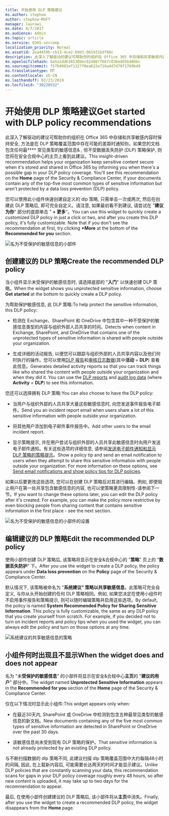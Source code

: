 ```yaml
---
title: 开始使用 DLP 策略建议
ms.author: stephow
author: stephow-MSFT
manager: laurawi
ms.date: 8/7/2017
ms.audience: Admin
ms.topic: article
ms.service: O365-seccomp
localization_priority: Normal
ms.assetid: 2ea4459b-cb13-4ce2-b9d1-0619316df88c
description: 此深入了解驱动的建议可帮助你的组织在 Office 365 中存储和共享敏感内容时保持安全, 方法是在 DLP 策略覆盖范围中存在可能的差距时通知你。如果您的文档包含任何最常用的五种类型&amp;的敏感信息, 但不受 DLP 策略保护, 您将在安全合规中心的主页上看到此建议。
ms.openlocfilehash: ba5a1dd6165309ec024087f6b7c036edd5b480bc
ms.sourcegitcommit: f57b4001ef1327f0ea622e716a4d7d78f1769b49
ms.translationtype: MT
ms.contentlocale: zh-CN
ms.lasthandoff: 02/23/2019
ms.locfileid: "30220532"
---
```

# <a name="get-started-with-dlp-policy-recommendations"></a><span data-ttu-id="0f380-104">开始使用 DLP 策略建议</span><span class="sxs-lookup"><span data-stu-id="0f380-104">Get started with DLP policy recommendations</span></span>

<span data-ttu-id="0f380-p102">此深入了解驱动的建议可帮助你的组织在 Office 365 中存储和共享敏感内容时保持安全, 方法是在 DLP 策略覆盖范围中存在可能的差距时通知你。如果您的文档包含任何最\*\*\*\* 常见类型的敏感信息&amp; , 但不受数据丢失防护 (DLP) 策略保护, 则您将在安全合规中心的主页上看到此建议。</span><span class="sxs-lookup"><span data-stu-id="0f380-p102">This insight-driven recommendation helps your organization keep sensitive content secure when it's stored and shared in Office 365 by informing you when there's a possible gap in your DLP policy coverage. You'll see this recommendation on the **Home** page of the Security &amp; Compliance Center, if your documents contain any of the top-five most common types of sensitive information but aren't protected by a data loss prevention (DLP) policy.</span></span> 
  
<span data-ttu-id="0f380-p103">您可以使用此小组件快速创建自定义的 dlp 策略, 只需单击一次或两次, 然后在创建此 DLP 策略后, 即可完全自定义。请注意, 如果最初看不到建议, 请尝试在 "**建议为你**" 部分的底部单击 " **+ 更多**"。</span><span class="sxs-lookup"><span data-stu-id="0f380-p103">You can use this widget to quickly create a customized DLP policy in just a click or two, and after you create this DLP policy, it's fully customizable. Note that if you don't see the recommendation at first, try clicking **+More** at the bottom of the **Recommended for you** section.</span></span> 
  
![名为不受保护的敏感信息的小部件](media/91bc04d2-6eff-4294-8b73-b2d56d26ffc4.png)
  
## <a name="create-the-recommended-dlp-policy"></a><span data-ttu-id="0f380-110">创建建议的 DLP 策略</span><span class="sxs-lookup"><span data-stu-id="0f380-110">Create the recommended DLP policy</span></span>

<span data-ttu-id="0f380-111">当小组件显示未受保护的敏感信息时, 请选择底部的 "**入门**" 以快速创建 DLP 策略。</span><span class="sxs-lookup"><span data-stu-id="0f380-111">When the widget shows you unprotected sensitive information, choose **Get started** at the bottom to quickly create a DLP policy.</span></span> 
  
<span data-ttu-id="0f380-112">为帮助保护敏感信息, 此 DLP 策略:</span><span class="sxs-lookup"><span data-stu-id="0f380-112">To help protect the sensitive information, this DLP policy:</span></span>
  
- <span data-ttu-id="0f380-113">检测在 Exchange、SharePoint 和 OneDrive 中包含其中一种不受保护的敏感信息类型的内容与组织外部人员共享的时间。</span><span class="sxs-lookup"><span data-stu-id="0f380-113">Detects when content in Exchange, SharePoint, and OneDrive that contains one of the unprotected types of sensitive information is shared with people outside your organization.</span></span>
    
- <span data-ttu-id="0f380-p104">生成详细的活动报告, 以便您可以跟踪与组织外部的人员共享内容以及他们何时执行的操作。您可以使用[DLP 报告](view-the-dlp-reports.md)和[审核日志数据](search-the-audit-log-in-security-and-compliance.md)(其中**活动** = **DLP**) 查看此信息。</span><span class="sxs-lookup"><span data-stu-id="0f380-p104">Generates detailed activity reports so that you can track things like who shared the content with people outside your organization and when they did it. You can use the [DLP reports](view-the-dlp-reports.md) and [audit log data](search-the-audit-log-in-security-and-compliance.md) (where **Activity** = **DLP**) to see this information.</span></span>
    
<span data-ttu-id="0f380-116">您还可以选择拥有 DLP 策略:</span><span class="sxs-lookup"><span data-stu-id="0f380-116">You can also choose to have the DLP policy:</span></span>
  
- <span data-ttu-id="0f380-117">当用户与组织外部的人员共享大量这些敏感信息时, 向您发送事件报告电子邮件。</span><span class="sxs-lookup"><span data-stu-id="0f380-117">Send you an incident report email when users share a lot of this sensitive information with people outside your organization.</span></span>
    
- <span data-ttu-id="0f380-118">将其他用户添加到电子邮件事件报告中。</span><span class="sxs-lookup"><span data-stu-id="0f380-118">Add other users to the email incident report.</span></span>
    
- <span data-ttu-id="0f380-p105">显示策略提示, 并在用户尝试与组织外部的人员共享此敏感信息时向用户发送电子邮件通知。有关这些选项的详细信息, 请参阅[发送电子邮件通知和显示 DLP 策略的策略提示](use-notifications-and-policy-tips.md)。</span><span class="sxs-lookup"><span data-stu-id="0f380-p105">Show a policy tip and send an email notification to users when they attempt to share this sensitive information with people outside your organization. For more information on these options, see [Send email notifications and show policy tips for DLP policies](use-notifications-and-policy-tips.md).</span></span>
    
<span data-ttu-id="0f380-p106">如果以后要更改这些选项, 您可以在创建 DLP 策略后对其进行编辑。例如, 即使阻止用户在第一处共享包含敏感信息的内容, 也可以使策略更具限制性-请参阅下一节。</span><span class="sxs-lookup"><span data-stu-id="0f380-p106">If you want to change these options later, you can edit the DLP policy after it's created. For example, you can make the policy more restrictive by even blocking people from sharing content that contains sensitive information in the first place - see the next section.</span></span>
  
![名为不受保护的敏感信息的小部件的设置](media/b6106cbd-1bed-4582-aaef-b678de470c9b.png)
  
## <a name="edit-the-recommended-dlp-policy"></a><span data-ttu-id="0f380-124">编辑建议的 DLP 策略</span><span class="sxs-lookup"><span data-stu-id="0f380-124">Edit the recommended DLP policy</span></span>

<span data-ttu-id="0f380-125">使用小部件创建 DLP 策略后, 该策略将显示在安全&amp;合规中心的 "**策略**" 页上的 "**数据丢失防护**" 下。</span><span class="sxs-lookup"><span data-stu-id="0f380-125">After you use the widget to create a DLP policy, the policy appears under **Data loss prevention** on the **Policy** page of the Security &amp; Compliance Center.</span></span> 
  
<span data-ttu-id="0f380-p107">默认情况下, 该策略被命名为 "**系统建议" 策略以共享敏感信息**。此策略可完全自定义, 与你从头开始创建的任何 DLP 策略相同。例如, 如果您决定在使用小组件时不启用事件报告和策略提示, 则可以随时编辑策略并启用这些选项。</span><span class="sxs-lookup"><span data-stu-id="0f380-p107">By default, the policy is named **System Recommended Policy for Sharing Sensitive Information**. This policy is fully customizable, the same as any DLP policy that you create yourself from scratch. For example, if you decided not to turn on incident reports and policy tips when you used the widget, you can always edit the policy and turn on those options at any time.</span></span>
  
![系统建议的共享敏感信息的策略](media/2fc49f25-ec25-4433-add4-d60f73888f13.png)
  
## <a name="when-the-widget-does-and-does-not-appear"></a><span data-ttu-id="0f380-130">小组件何时出现且不显示</span><span class="sxs-lookup"><span data-stu-id="0f380-130">When the widget does and does not appear</span></span>

<span data-ttu-id="0f380-131">名为 "未**受保护的敏感信息**" 的小部件将显示在安全&amp;合规中心**主页**的 "**建议的用户**" 部分中。</span><span class="sxs-lookup"><span data-stu-id="0f380-131">The widget named **Unprotected Sensitive Information** appears in the **Recommended for you** section of the **Home** page of the Security &amp; Compliance Center.</span></span> 
  
<span data-ttu-id="0f380-132">仅在以下情况时显示此小组件:</span><span class="sxs-lookup"><span data-stu-id="0f380-132">This widget appears only when:</span></span>
  
- <span data-ttu-id="0f380-133">在最近30天内, SharePoint 或 OneDrive 中检测到包含五种最常见类型的敏感信息的新文档。</span><span class="sxs-lookup"><span data-stu-id="0f380-133">New documents containing any of the five most common types of sensitive information are detected in SharePoint or OneDrive over the past 30 days.</span></span>
    
- <span data-ttu-id="0f380-134">该敏感信息尚未受到现有 DLP 策略的保护。</span><span class="sxs-lookup"><span data-stu-id="0f380-134">That sensitive information is not already protected by an existing DLP policy.</span></span>
    
<span data-ttu-id="0f380-135">与不断扫描数据的 dlp 策略不同, 此建议扫描 dlp 策略覆盖范围中大约每隔48小时的间隔, 因此, 在上载新内容后, 可能需要长达两天的时间才能显示建议。</span><span class="sxs-lookup"><span data-stu-id="0f380-135">Unlike DLP policies that are constantly scanning your data, this recommendation scans for gaps in your DLP policy coverage roughly every 48 hours, so after new content is uploaded, it may take up to two days for the recommendation to appear.</span></span>
  
<span data-ttu-id="0f380-136">最后, 在使用小部件创建建议的 DLP 策略后, 该小部件将从**主页**中消失。</span><span class="sxs-lookup"><span data-stu-id="0f380-136">Finally, after you use the widget to create a recommended DLP policy, the widget disappears from the **Home** page.</span></span> 
  


